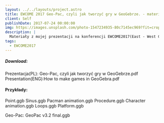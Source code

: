 ```yaml
---
layout: ../../layouts/project.astro
title: EWCOME 2017 Geo-Pac, czyli jak tworzyć gry w GeoGebrze. - materiały
client: Self
publishDate: 2017-07-24 00:00:00
img: https://images.unsplash.com/photo-1547234935-80c7145ec969?fit=crop&w=1400&h=700&q=75
description: |
  Materiały z mojej prezentacji na konferencji EWCOME2017(East - West Conference on Mathematics Education)
tags:
  - EWCOME2017
---
```


##### Download:

Prezentacja(PL): Geo-Pac, czyli jak tworzyć gry w GeoGebrze.pdf
Presentation(ENG):How to make games in GeoGebra.pdf

#### Przykłady:

Point.ggb
Sinus.ggb
Pacman animation.ggb
Procedure.ggb
Character animation.ggb
Loops.ggb
Platform.ggb

Geo-Pac: GeoPac v3.2 final.ggb
